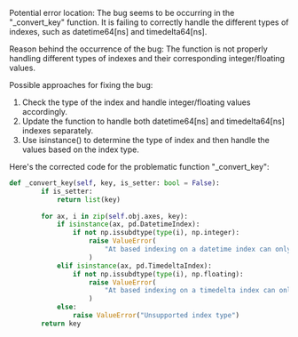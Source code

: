 Potential error location: The bug seems to be occurring in the "_convert_key" function. It is failing to correctly handle the different types of indexes, such as datetime64[ns] and timedelta64[ns].

Reason behind the occurrence of the bug: The function is not properly handling different types of indexes and their corresponding integer/floating values.

Possible approaches for fixing the bug:
1. Check the type of the index and handle integer/floating values accordingly.
2. Update the function to handle both datetime64[ns] and timedelta64[ns] indexes separately.
3. Use isinstance() to determine the type of index and then handle the values based on the index type.

Here's the corrected code for the problematic function "_convert_key":

```python
def _convert_key(self, key, is_setter: bool = False):
        if is_setter:
            return list(key)
        
        for ax, i in zip(self.obj.axes, key):
            if isinstance(ax, pd.DatetimeIndex):
                if not np.issubdtype(type(i), np.integer):
                    raise ValueError(
                        "At based indexing on a datetime index can only have integer indexers"
                    )
            elif isinstance(ax, pd.TimedeltaIndex):
                if not np.issubdtype(type(i), np.floating):
                    raise ValueError(
                        "At based indexing on a timedelta index can only have floating-point indexers"
                    )
            else:
                raise ValueError("Unsupported index type")
        return key
```